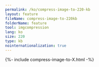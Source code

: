 ```yaml
---
permalink: /ko/compress-image-to-220-kb
layout: feature
fileName: compress-image-to-220kb
folderName: feature
tool: imgcompression
lang: ko
size: 220
type: kb
nointernationalization: true
---
```

{%- include compress-image-to-X.html -%}       
